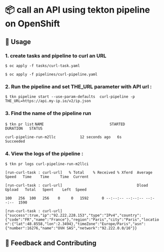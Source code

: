 # 📦 call an API using tekton pipeline on OpenShift

## 🚀 Usage

### 1. create tasks and pipeline to curl an URL

`$ oc apply -f tasks/curl-task.yaml`

`$ oc apply -f pipelines/curl-pipeline.yaml`

### 2. Run the pipeline and set THE_URL parameter with API url :

`$ tkn pipeline start --use-param-defaults  curl-pipeline -p THE_URL=https://api.my-ip.io/v2/ip.json`

### 3. Find the name of the pipeline run

`$ tkn pr list`
`NAME                              STARTED          DURATION   STATUS`

`curl-pipeline-run-m2llc           12 seconds ago   6s         Succeeded`

### 4. View the logs of the pipeline :

`$ tkn pr logs curl-pipeline-run-m2llci`

`[run-curl-task : curl-url]   % Total    % Received % Xferd  Average Speed   Time    Time     Time  Current`

`[run-curl-task : curl-url]                                  Dload  Upload   Total   Spent    Left  Speed`

`100   256  100   256    0     0   1592      0 --:--:-- --:--:-- --:--:--  1590`

`[run-curl-task : curl-url] {"success":true,"ip":"92.222.228.153","type":"IPv4","country":{"code":"FR","name":"France"},"region":"Paris","city":"Paris","location":{"lat":48.8558,"lon":2.3494},"timeZone":"Europe/Paris","asn":{"number":16276,"name":"OVH SAS","network":"92.222.0.0/16"}}`


## 💭 Feedback and Contributing









